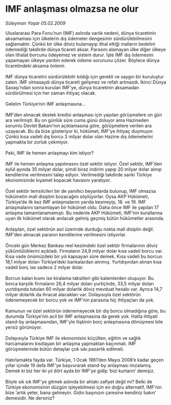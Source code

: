 # IMF anlaşması olmazsa ne olur

*Süleyman Yaşar 05.02.2009*

<div class="taraf_structure_2col_1zq">
<div class="margen_n">



 <p>Uluslararası Para Fonu’nun (IMF) aslında varlık nedeni, dünya ticaretinin aksamaması için ülkelerin dış ödemeler dengesinin sürdürülebilmesini sağlamaktır. Çünkü bir ülke döviz bulamayıp ithal ettiği malların bedelini ödemediği takdirde dünya ticareti aksar. Parasını alamayan ülke diğer ülkeye olan ithalat borcunu ödeyemez ve sistem durur. İşte IMF dış ödemesini yapamayan ülkeye yardım ederek ödeme sorununu çözer. Böylece dünya ticaretindeki aksama önlenir. <br/><br/>IMF dünya ticaretini sürdürülebilir kıldığı için gerekli ve saygın bir kuruluştur zaten. IMF olmasaydı dünya ticareti gelişmez ve refah artmazdı. İkinci Dünya Savaşı’ndan sonra kurulan IMF’ye, dünya ticaretinin aksamadan sürdürülmesi için her zaman ihtiyaç olacak. <br/><br/>Gelelim Türkiye’nin IMF anlaşmasına... <br/><br/>IMF’den alınacak destek kredisi anlaşması için yapılan görüşmelere on gün ara verilmişti. Bu on günlük süre cuma günü doluyor ama Hazineden sorumlu Devlet Bakanı’nın açıklamasına göre, görüşmelere verilen ara uzayacak. Bu da bize gösteriyor ki, hükümet, IMF’ye ihtiyaç duymuyor. Çünkü kısa vadeli dış borcu 3 milyar dolar olan Hazine dış ödemelerini yapmakta bir zorluk çekmiyor. <br/><br/>Peki, IMF ile hemen anlaşmayı kim istiyor? <br/><br/>IMF ile hemen anlaşma yapılmasını özel sektör istiyor. Özel sektör, IMF’den eylül ayında 35 milyar dolar, şimdi biraz indirim yapıp 20 milyar dolar alınıp kendilerine verilmesini talep ediyor. Verilmediği takdirde sanki Türkiye ekonomisinde kıyamet kopacak havasını yaratıyor. <br/><br/>Özel sektör temsilcileri bir de yanıltıcı beyanlarda bulunup, IMF olmazsa hükümetin mali disiplini bozacağını söylüyorlar. Oysa AKP Hükümeti, Türkiye’de ilk kez IMF anlaşmalarını yarıda kesmeyip, 18. ve 19. IMF anlaşmalarını tamamlayan bir hükümet oldu. Daha önce IMF ile yapılan 17 anlaşma tamamlanamamıştı. Bu nedenle AKP Hükümeti, IMF’nin kurallarına uyan ilk hükümet olarak anılacak gelmiş geçmiş bütün hükümetler arasında. <br/><br/>Anlaşılan, özel sektörün asıl üzerinde durduğu nokta mali disiplin değil. IMF’den alınacak paranın kendilerine verilmesini istiyorlar. <br/><br/>Önceki gün Merkez Bankası reel kesimdeki özel sektör firmalarının döviz yükümlülüklerini açıkladı. Firmaların 24,9 milyar dolar kısa vadeli borcu var. Kısa vade önümüzdeki bir yılı kapsayan süre demek. Kısa vadeli bu borcun 18,1 milyar doları Türkiye’deki bankalardan alınmış. Yurtdışından alınan kısa vadeli borç ise sadece 2 milyar dolar. <br/><br/>Borcun kalan kısmı ise kiralama taksitleri gibi kalemlerden oluşuyor. Bu borca karşılık firmaların 26,4 milyar doları yurtiçinde, 33,5 milyar doları yurtdışında tutulan 60 milyar dolarlık döviz mevduat hesabı var. Ayrıca 14,7 milyar dolarlık da ihracat alacakları var. Dolayısıyla özel sektörün ödenemeyecek bir borcu yok ve IMF’nin parasına hiç ihtiyaçları da yok. <br/><br/>Kamunun ve özel sektörün ödenemeyecek bir dış borcu olmadığına göre, bu durumda Türkiye’nin acil bir IMF anlaşmasına da gerek yok. Hatta ihtiyati stand-by anlaşmasından, IMF’yle ilişkinin borç anlaşmasına dönüşmesi bile yersiz görünüyor. <br/><br/>Dolayısıyla Türkiye IMF ile ekonomisini küçülten, eğitim ve sağlık harcamalarını kısıtlayan bir anlaşma yapmaktan kaçınmalı. IMF görüşmelerinde bütün detaylar çok sıkı pazarlık edilmeli. <br/><br/>Hatırlamakta fayda var. Türkiye, 1 Ocak 1961’den Mayıs 2008’e kadar geçen yıllar içinde 19 defa IMF’ye başvurarak stand-by anlaşması imzalamış. Demek ki biz her iki yıl dört ayda bir IMF’ye gidip ‘bizi kurtarın’ demişiz. <br/><br/>Böyle sık sık IMF’ye gitmek aslında bir ahlaki zafiyet değil mi? Belki de Türkiye ekonomisinin düzgün işleyebilmesi için en doğru alternatif, IMF’nin bize ‘artık yeter, bana gelmeyin. Gidin başınızın çaresine kendiniz bakın’ demesidir. Ne dersiniz?</p>
<br/>
<br/>
<br/>



<br/>


<div id="taraf_not">
</div>

</div>


</div>
